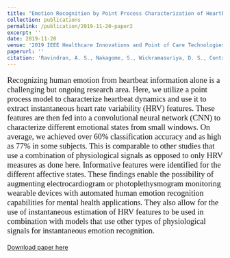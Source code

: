 ```yaml
---
title: "Emotion Recognition by Point Process Characterization of Heartbeat Dynamics"
collection: publications
permalink: /publication/2019-11-20-paper2
excerpt: ''
date: 2019-11-20
venue: '2019 IEEE Healthcare Innovations and Point of Care Technologies, (HI-POCT)'
paperurl: ''
citation: 'Ravindran, A. S., Nakagome, S., Wickramasuriya, D. S., Contreras-Vidal, J. L., & Faghih, R. T. (2019, November). Emotion recognition by point process characterization of heartbeat dynamics. In 2019 IEEE Healthcare Innovations and Point of Care Technologies,(HI-POCT) (pp. 13-16). IEEE.'
---
```


<p style="font-family: Garamond; font-size:14pt; font-style:normal">
Recognizing human emotion from heartbeat information alone is a challenging but ongoing research area. Here, we utilize a point process model to characterize heartbeat dynamics
and use it to extract instantaneous heart rate variability (HRV) features. These features are then fed into a convolutional neural network (CNN) to characterize different emotional states from small windows. On average, we achieved over 60% classification accuracy and as high as 77% in some subjects. This is comparable to other studies that use a combination of physiological signals as opposed to only HRV measures as done here. Informative features were identified for the different affective states. These findings enable the possibility of augmenting electrocardiogram or photoplethysmogram monitoring wearable devices with automated human emotion recognition capabilities for mental health applications. They also allow for the use of instantaneous estimation of HRV features to be used in combination with models that use other types of physiological signals for instantaneous emotion recognition.

</p>

[Download paper here](/files/Paper2.pdf)

